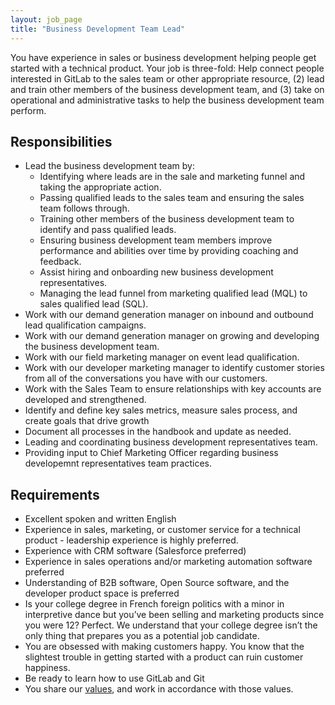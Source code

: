 ```yaml
---
layout: job_page
title: "Business Development Team Lead"
---
```


You have experience in sales or business development helping people get started with a technical product. Your job is three-fold: Help connect people interested in GitLab to the sales team or other appropriate resource, (2) lead and train other members of the business development team, and (3) take on operational and administrative tasks to help the business development team perform.

## Responsibilities

* Lead the business development team by:
    * Identifying where leads are in the sale and marketing funnel and taking the appropriate action.
    * Passing qualified leads to the sales team and ensuring the sales team follows through.
    * Training other members of the business development team to identify and pass qualified leads.
    * Ensuring business development team members improve performance and abilities over time by providing coaching and feedback.
    * Assist hiring and onboarding new business development representatives.
    * Managing the lead funnel from marketing qualified lead (MQL) to sales qualified lead (SQL).
* Work with our demand generation manager on inbound and outbound lead qualification campaigns.
* Work with our demand generation manager on growing and developing the business development team.
* Work with our field marketing manager on event lead qualification.
* Work with our developer marketing manager to identify customer stories from all of the conversations you have with our customers.
* Work with the Sales Team to ensure relationships with key accounts are developed and strengthened.
* Identify and define key sales metrics, measure sales process, and create goals that drive growth
* Document all processes in the handbook and update as needed.
* Leading and coordinating business development representatives team.
* Providing input to Chief Marketing Officer regarding business developemnt representatives team practices. 

## Requirements

* Excellent spoken and written English
* Experience in sales, marketing, or customer service for a technical product - leadership experience is highly preferred.
* Experience with CRM software (Salesforce preferred)
* Experience in sales operations and/or marketing automation software preferred
* Understanding of B2B software, Open Source software, and the developer product space is preferred
* Is your college degree in French foreign politics with a minor in interpretive dance but you’ve been selling and marketing products since you were 12? Perfect. We understand that your college degree isn’t the only thing that prepares you as a potential job candidate.
* You are obsessed with making customers happy. You know that the slightest trouble in getting started with a product can ruin customer happiness.
* Be ready to learn how to use GitLab and Git
* You share our [values](/handbook/#values), and work in accordance with those values.
